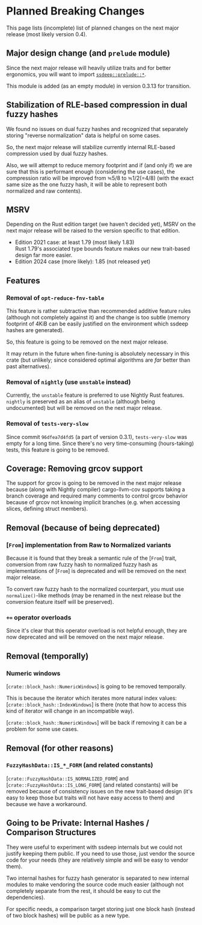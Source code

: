 # Planned Breaking Changes

This page lists (incomplete) list of planned changes
on the next major release (most likely version 0.4).


## Major design change (and `prelude` module)

Since the next major release will heavily utilize traits and for better
ergonomics, you will want to import [`ssdeep::prelude::*`](crate::prelude).

This module is added (as an empty module) in version 0.3.13 for transition.


## Stabilization of RLE-based compression in dual fuzzy hashes

We found no issues on dual fuzzy hashes and recognized that separately storing
"reverse normalization" data is helpful on some cases.

So, the next major release will stabilize currently internal RLE-based
compression used by dual fuzzy hashes.

Also, we will attempt to reduce memory footprint and if (and only if) we are
sure that this is performant enough (considering the use cases), the compression
ratio will be improved from ≒5/8 to ≒1/2(=4/8) (with the exact same size as the
one fuzzy hash, it will be able to represent both normalized and raw contents).


## MSRV

Depending on the Rust edition target (we haven't decided yet),
MSRV on the next major release will be raised to the version specific
to that edition.

*   Edition 2021 case: at least 1.79 (most likely 1.83)  
    Rust 1.79's associated type bounds feature makes our new trait-based design
    far more easier.
*   Edition 2024 case (more likely): 1.85 (not released yet)


## Features

### Removal of `opt-reduce-fnv-table`

This feature is rather subtractive than recommended additive feature rules
(although not completely against it) and the change is too subtle (memory
footprint of 4KiB can be easily justified on the environment which ssdeep
hashes are generated).

So, this feature is going to be removed on the next major release.

It may return in the future when fine-tuning is absolutely necessary in this
crate (but unlikely; since considered optimal algorithms are *far* better
than past alternatives).

### Removal of `nightly` (use `unstable` instead)

Currently, the `unstable` feature is preferred to use Nightly Rust features.
`nightly` is preserved as an alias of `unstable` (although being undocumented)
but will be removed on the next major release.

### Removal of `tests-very-slow`

Since commit `96dfea7d4fd5` (a part of version 0.3.1), `tests-very-slow` was
empty for a long time.  Since there's no very time-consuming (hours-taking)
tests, this feature is going to be removed.


## Coverage: Removing grcov support

The support for grcov is going to be removed in the next major release because
(along with Nightly compiler) cargo-llvm-cov supports taking a branch coverage
and required many comments to control grcov behavior because of grcov not
knowing implicit branches (e.g. when accessing slices, defining struct
members).


## Removal (because of being deprecated)

### [`From`] implementation from Raw to Normalized variants

Because it is found that they break a semantic rule of the [`From`] trait,
conversion from raw fuzzy hash to normalized fuzzy hash as implementations of
[`From`] is deprecated and will be removed on the next major release.

To convert raw fuzzy hash to the normalized counterpart, you must use
`normalize()`-like methods (may be renamed in the next release but the
conversion feature itself will be preserved).

### `+=` operator overloads

Since it's clear that this operator overload is not helpful enough,
they are now deprecated and will be removed on the next major release.


## Removal (temporally)

### Numeric windows

[`crate::block_hash::NumericWindows`] is going to be removed temporally.

This is because the iterator which iterates more natural index values:
[`crate::block_hash::IndexWindows`] is there (note that how to access this kind
of iterator will change in an incompatible way).

[`crate::block_hash::NumericWindows`] will be back if removing it
can be a problem for some use cases.


## Removal (for other reasons)

### `FuzzyHashData::IS_*_FORM` (and related constants)

[`crate::FuzzyHashData::IS_NORMALIZED_FORM`] and
[`crate::FuzzyHashData::IS_LONG_FORM`] (and related constants) will be removed
because of consistency issues on the new trait-based design (it's easy to keep
those but traits will not have easy access to them) and
because we have a workaround.


## Going to be Private: Internal Hashes / Comparison Structures

They were useful to experiment with ssdeep internals but we could not justify
keeping them public.  If you need to use those, just vendor the source code
for your needs (they are relatively simple and will be easy to vendor them).

Two internal hashes for fuzzy hash generator is separated to new internal
modules to make vendoring the source code much easier (although not completely
separate from the rest, it should be easy to cut the dependencies).

For specific needs, a comparison target storing just one block hash (instead of
two block hashes) will be public as a new type.
